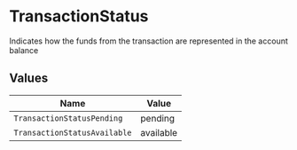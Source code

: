 # TransactionStatus

Indicates how the funds from the transaction are represented in the account balance


## Values

| Name                         | Value                        |
| ---------------------------- | ---------------------------- |
| `TransactionStatusPending`   | pending                      |
| `TransactionStatusAvailable` | available                    |